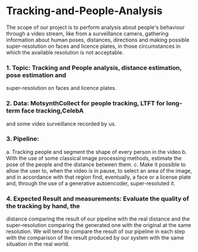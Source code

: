 # Tracking-and-People-Analysis

The scope of our project is to perform analysis about people's behaviour through a video
stream, like from a surveillance camera, gathering information about human poses,
distances, directions and making possible super-resolution on faces and licence plates, in
those circumstances in which the available resolution is not acceptable.


### 1. Topic: Tracking and People analysis, distance estimation, pose estimation and
super-resolution on faces and licence plates.

### 2. Data: MotsynthCollect for people tracking, LTFT for long-term face tracking,CelebA
and some video surveillance recorded by us.

### 3. Pipeline:
a. Tracking people and segment the shape of every person in the video
b. With the use of some classical image processing methods, estimate the pose
of the people and the distance between them.
c. Make it possible to allow the user to, when the video is in pause, to select an
area of the image, and in accordance with that region find, eventually, a face
or a license plate and, through the use of a generative autoencoder,
super-resoluted it.

### 4. Expected Result and measurements: Evaluate the quality of the tracking by hand, the
distance comparing the result of our pipeline with the real distance and the
super-resolution comparing the generated one with the original at the same
resolution. We will tend to compare the result of our pipeline in each step with the
comparison of the result produced by our system with the same situation in the real
world.
